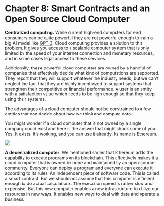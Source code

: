 # Chapter 8: Smart Contracts and an Open Source Cloud Computer

<dialog character="jellyfish">Why is diversity a key issue, in the oceans, and in data science?</dialog>

**Centralized computing.** While current high-end computers for end consumers can be quite powerful they are not powerful enough to train a big AI model like [GPT-3](https://arxiv.org/abs/2005.14165). Cloud computing provides a solution to this problem. It gives you access to a scalable computer system that is only limited by the speed of your internet connection and monetary resources, and in some cases legal access to these services. 

Additionally, these powerful cloud computers are owned by a handful of companies that effectively decide what kind of computations are supported. They report that they will support whatever the industry needs, but we can’t neglect the fact that they are highly incentivized to support systems that strengthen their competitive or financial performance. A user is an entity with a satisfaction value which needs to be high enough so that they keep using their systems.

The advantages of a cloud computer should not be constrained to a few entities that can decide about how we think and compute data.

You might wonder if a cloud computer that is not owned by a single company could exist and here is the answer that might shock some of you: Yes. It exists. It’s working, and you can use it already. Its name is Ethereum.

<img src="/images/chapter8_0.png" />

**A decentralized computer**. We mentioned earlier that Ethereum adds the capability to execute programs on its blockchain. This effectively makes it a cloud computer that is owned by none and maintained by an open-source community. Everyone can deploy a program and everyone can execute it according to its rules. An independent piece of software code. This is called a smart contract. But we should not assume that this computer is efficient enough to do actual calculations. The execution speed is rather slow and expensive. But this new computer enables a new infrastructure to utilize our resources in new ways. It enables new ways to deal with data and operate a business.

